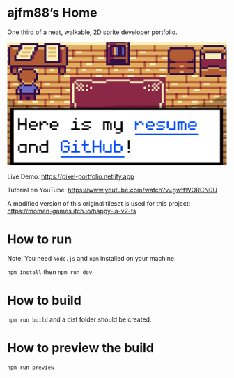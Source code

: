 # ajfm88’s Home

One third of a neat, walkable, 2D sprite developer portfolio.

![picture](./readme.png)

Live Demo: https://pixel-portfolio.netlify.app

Tutorial on YouTube: https://www.youtube.com/watch?v=gwtfWORCN0U

A modified version of this original tileset is used for this project: https://momen-games.itch.io/happy-la-v2-ts

# How to run

Note: You need `Node.js` and `npm` installed on your machine.

`npm install` then `npm run dev`

# How to build

`npm run build` and a dist folder should be created.

# How to preview the build

`npm run preview`
